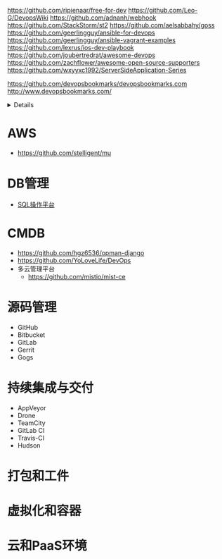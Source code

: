 https://github.com/ripienaar/free-for-dev
https://github.com/Leo-G/DevopsWiki
https://github.com/adnanh/webhook
https://github.com/StackStorm/st2
https://github.com/aelsabbahy/goss
https://github.com/geerlingguy/ansible-for-devops
https://github.com/geerlingguy/ansible-vagrant-examples
https://github.com/lexrus/ios-dev-playbook
https://github.com/joubertredrat/awesome-devops
https://github.com/zachflower/awesome-open-source-supporters
https://github.com/wxyyxc1992/ServerSideApplication-Series

https://github.com/devopsbookmarks/devopsbookmarks.com
http://www.devopsbookmarks.com/

<details>

xxx
</details>

# AWS
- https://github.com/stelligent/mu

# DB管理
- [SQL操作平台](https://github.com/jly8866/archer)

# CMDB
- https://github.com/hgz6536/opman-django
- https://github.com/YoLoveLife/DevOps
- 多云管理平台
  - https://github.com/mistio/mist-ce

# 源码管理
- GitHub
- Bitbucket
- GitLab
- Gerrit
- Gogs
# 持续集成与交付
- AppVeyor
- Drone
- TeamCity
- GitLab CI
- Travis-CI
- Hudson
# 打包和工件
# 虚拟化和容器
# 云和PaaS环境
